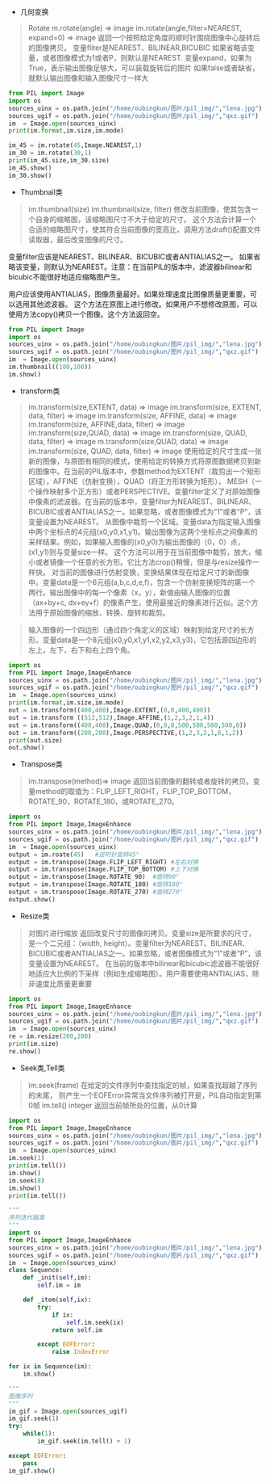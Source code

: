 * 几何变换
>Rotate
>m.rotate(angle) ⇒ image
im.rotate(angle,filter=NEAREST, expand=0) ⇒ image
>返回一个按照给定角度的顺时针围绕图像中心旋转后的图像拷贝。
>变量fliter是NEAREST、BILINEAR,BICUBIC
>如果省略该变量，或者图像模式为1或者P，则默认是NEAREST.
>变量expand，如果为True，表示输出图像足够大，可以装载旋转后的图片
>如果false或者缺省，就默认输出图像和输入图像尺寸一样大
```python
from PIL import Image
import os
sources_uinx = os.path.join("/home/oubingkun/图片/pil_img/","lena.jpg")
sources_ugif = os.path.join("/home/oubingkun/图片/pil_img/","qxz.gif")
im  = Image.open(sources_uinx)
print(im.format,im.size,im.mode)

im_45 = im.rotate(45,Image.NEAREST,1)
im_30 = im.rotate(30,1)
print(im_45.size,im_30.size)
im_45.show()
im_30.show()
```
* Thumbnail类
> im.thumbnail(size)
im.thumbnail(size, filter)
修改当前图像，使其包含一个自身的缩略图，该缩略图尺寸不大于给定的尺寸。
这个方法会计算一个合适的缩略图尺寸，使其符合当前图像的宽高比，调用方法draft()配置文件读取器，最后改变图像的尺寸。

变量filter应该是NEAREST、BILINEAR、BICUBIC或者ANTIALIAS之一。
如果省略该变量，则默认为NEAREST。注意：在当前PIL的版本中，滤波器bilinear和bicubic不能很好地适应缩略图产生。

用户应该使用ANTIALIAS，图像质量最好。如果处理速度比图像质量更重要，可以选用其他滤波器。
这个方法在原图上进行修改。如果用户不想修改原图，可以使用方法copy()拷贝一个图像。这个方法返回空。
```python
from PIL import Image
import os
sources_uinx = os.path.join("/home/oubingkun/图片/pil_img/","lena.jpg")
sources_ugif = os.path.join("/home/oubingkun/图片/pil_img/","qxz.gif")
im  = Image.open(sources_uinx)
im.thumbnail((100,100))
im.show()
```
* transform类
>im.transform(size,EXTENT, data) ⇒ image
im.transform(size, EXTENT, data, filter) ⇒ image
>im.transform(size, AFFINE, data) ⇒ image
im.transform(size, AFFINE,data, filter) ⇒ image 
>im.transform(size,QUAD, data) ⇒ image
im.transform(size, QUAD, data, filter) ⇒ image
>m.transform(size,QUAD, data) ⇒ image
im.transform(size, QUAD, data, filter) ⇒ image
>使用给定的尺寸生成一张新的图像，与原图有相同的模式，使用给定的转换方式将原图数据拷贝到新的图像中。在当前的PIL版本中，参数method为EXTENT（裁剪出一个矩形区域），AFFINE（仿射变换），QUAD（将正方形转换为矩形），
>MESH（一个操作映射多个正方形）或者PERSPECTIVE。变量filter定义了对原始图像中像素的滤波器。在当前的版本中，变量filter为NEAREST、BILINEAR、BICUBIC或者ANTIALIAS之一。如果忽略，或者图像模式为“1”或者“P”，该变量设置为NEAREST。
> 从图像中裁剪一个区域。变量data为指定输入图像中两个坐标点的4元组(x0,y0,x1,y1)。输出图像为这两个坐标点之间像素的采样结果。例如，如果输入图像的(x0,y0)为输出图像的（0，0）点，(x1,y1)则与变量size一样。
这个方法可以用于在当前图像中裁剪，放大，缩小或者镜像一个任意的长方形。它比方法crop()稍慢，但是与resize操作一样快。
>对当前的图像进行仿射变换，变换结果体现在给定尺寸的新图像中。变量data是一个6元组(a,b,c,d,e,f)，包含一个仿射变换矩阵的第一个两行。输出图像中的每一个像素（x，y），新值由输入图像的位置（ax+by+c, dx+ey+f）的像素产生，使用最接近的像素进行近似。这个方法用于原始图像的缩放、转换、旋转和裁剪。

>输入图像的一个四边形（通过四个角定义的区域）映射到给定尺寸的长方形。变量data是一个8元组(x0,y0,x1,y1,x2,y2,x3,y3)，它包括源四边形的左上，左下，右下和右上四个角。
```python
import os
from PIL import Image,ImageEnhance
sources_uinx = os.path.join("/home/oubingkun/图片/pil_img/","lena.jpg")
sources_ugif = os.path.join("/home/oubingkun/图片/pil_img/","qxz.gif")
im  = Image.open(sources_uinx)
print(im.format,im.size,im.mode)
out = im.transform((400,400),Image.EXTENT,(0,0,400,400))
out = im.transform ((512,512),Image.AFFINE,(1,2,3,2,1,4))
out = im.transform((400,400),Image.QUAD,(0,0,0,500,500,500,500,0))
out = im.transform((200,200),Image.PERSPECTIVE,(1,2,3,2,1,6,1,2))
print(out.size)
out.show()
```

* Transpose类
>im.transpose(method)⇒ image
>返回当前图像的翻转或者旋转的拷贝。变量method的取值为：FLIP_LEFT_RIGHT，FLIP_TOP_BOTTOM，ROTATE_90，ROTATE_180，或ROTATE_270。
```python
import os
from PIL import Image,ImageEnhance
sources_uinx = os.path.join("/home/oubingkun/图片/pil_img/","lena.jpg")
sources_ugif = os.path.join("/home/oubingkun/图片/pil_img/","qxz.gif")
im  = Image.open(sources_uinx)
output = im.roate(45)   #逆时针旋转45°
output = im.transpose(Image.FLIP_LEFT_RIGHT) #左右对换
output = im.transpose(Image.FLIP_TOP_BOTTOM) #上下对换
output = im.transpose(Image.ROTATE_90)  #旋转90°
output = im.transpose(Image.ROTATE_180) #旋转180°
output = im.transpose(Image.ROTATE_270) #旋转270°
output.show()

```
* Resize类
>对图片进行缩放
>返回改变尺寸的图像的拷贝。变量size是所要求的尺寸，是一个二元组：（width, height）。变量filter为NEAREST、BILINEAR、BICUBIC或者ANTIALIAS之一。如果忽略，或者图像模式为“1”或者“P”，该变量设置为NEAREST。
>在当前的版本中bilinear和bicubic滤波器不能很好地适应大比例的下采样（例如生成缩略图）。用户需要使用ANTIALIAS，除非速度比质量更重要
```python
import os
from PIL import Image,ImageEnhance
sources_uinx = os.path.join("/home/oubingkun/图片/pil_img/","lena.jpg")
sources_ugif = os.path.join("/home/oubingkun/图片/pil_img/","qxz.gif")
im  = Image.open(sources_uinx)
re = im.resize(200,200)
print(im.size)
re.show()
```
* Seek类,Tell类
>im.seek(frame)
在给定的文件序列中查找指定的帧，如果查找超越了序列的末尾，
则产生一个EOFError异常当文件序列被打开是，PIL自动指定到第0帧
>im.tell() integer
返回当前帧所处的位置，从0计算
```python
import os
from PIL import Image,ImageEnhance
sources_uinx = os.path.join("/home/oubingkun/图片/pil_img/","lena.jpg")
sources_ugif = os.path.join("/home/oubingkun/图片/pil_img/","qxz.gif")
im  = Image.open(sources_uinx)
im.seek(1)
print(im.tell())
im.show()
im.seek(8)
im.show()
print(im.tell())
```
```python
"""
序列迭代器类
"""
import os
from PIL import Image,ImageEnhance
sources_uinx = os.path.join("/home/oubingkun/图片/pil_img/","lena.jpg")
sources_ugif = os.path.join("/home/oubingkun/图片/pil_img/","qxz.gif")
im  = Image.open(sources_uinx)
class Sequence:
    def _init(self,im):
        self.im = im

    def _item(self,ix):
        try:
            if ix:
                self.im.seek(ix)
            return self.im

        except EOFError:
            raise IndexError

for ix in Sequence(im):
    im.show()
```
```python
"""
图像序列
"""
im_gif = Image.open(sources_ugif)
im_gif.seek(1)
try:
    while(1):
        im_gif.seek(im.tell() + 1)

except EOFError:
    pass
im_gif.show()
```
